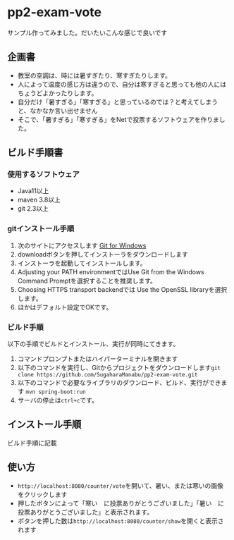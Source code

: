 # pp2-exam-vote

サンプル作ってみました。だいたいこんな感じで良いです

## 企画書

* 教室の空調は、時には暑すぎたり、寒すぎたりします。
* 人によって温度の感じ方は違うので、自分は寒すぎると思っても他の人にはちょうどよかったりします。
* 自分だけ「暑すぎる」「寒すぎる」と思っているのでは？と考えてしまうと、なかなか言い出せません
* そこで、「暑すぎる」「寒すぎる」をNetで投票するソフトウェアを作りました。

## ビルド手順書

### 使用するソフトウェア

* Java11以上
* maven 3.8以上
* git 2.3以上

### gitインストール手順

1. 次のサイトにアクセスします [Git for Windows](https://gitforwindows.org/)
1. downloadボタンを押してインストーラをダウンロードします
1. インストーラを起動してインストールします。
1. Adjusting your PATH environmentではUse Git from the Windows Command Promptを選択することを推奨します。
1. Choosing HTTPS transport backendでは Use the OpenSSL libraryを選択します。
1. ほかはデフォルト設定でOKです。


### ビルド手順

以下の手順でビルドとインストール、実行が同時にてきます。

1. コマンドプロンプトまたはハイパーターミナルを開きます
1. 以下のコマンドを実行し、Gitからプロジェクトをダウンロードします`git clone https://github.com/SugaharaManabu/pp2-exam-vote.git`
1. 以下のコマンドで必要なライブラリのダウンロード、ビルド、実行ができます `mvn spring-boot:run`
1. サーバの停止は`ctrl+c`です。

## インストール手順

ビルド手順に記載

## 使い方

* `http://localhost:8080/counter/vote`を開いて、暑い、または寒いの画像をクリックします
* 押したボタンによって「寒い　に投票ありがとうございました」「暑い　に投票ありがとうございました」と表示されます。
* ボタンを押した数は`http://localhost:8080/counter/show`を開くと表示されます
